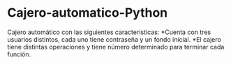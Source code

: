 # Cajero-automatico-Python
Cajero automático con las siguientes caracteristicas:
*Cuenta con tres usuarios distintos, cada uno tiene contraseña y un fondo inicial.
*El cajero tiene distintas operaciones y tiene número determinado para terminar cada función.
